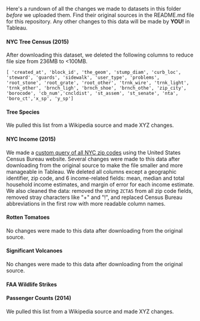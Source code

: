 Here's a rundown of all the changes we made to datasets in this folder *before* we uploaded them.  Find their original sources in the README.md file for this repository. Any other changes to this data will be made by **YOU!** in Tableau.

#### NYC Tree Census (2015)
After downloading this dataset, we deleted the following columns to reduce file size from 236MB to <100MB. 

`[ 'created_at', 'block_id', 'the_geom', 'stump_diam', 'curb_loc', 'steward', 'guards', 'sidewalk', 'user_type', 'problems', 'root_stone', 'root_grate', 'root_other', 'trnk_wire', 'trnk_light', 'trnk_other', 'brnch_ligh', 'brnch_shoe', 'brnch_othe', 'zip_city', 'borocode', 'cb_num','cncldist', 'st_assem', 'st_senate', 'nta',  'boro_ct','x_sp', 'y_sp']`

#### Tree Species
We pulled this list from a Wikipedia source and made XYZ changes. 

#### NYC Income (2015)
We made a [custom query of all NYC zip codes](https://data.census.gov/cedsci/table?t=Income%20and%20Poverty&g=0500000US36005%248600000,36047%248600000,36061%248600000,36081%248600000,36085%248600000&tid=ACSST5Y2015.S1901) using the United States Census Bureau website. Several changes were made to this data after downloading from the original source to make the file smaller and more manageable in Tableau. We deleted all columns except a geographic identifier, zip code, and 6 income-related fields: mean, median and total household income estimates, and margin of error for each income estimate. We also cleaned the data: removed the string `ZCTA5` from all zip code fields, removed stray characters like "+" and "!", and replaced Census Bureau abbreviations in the first row with more readable column names. 

#### Rotten Tomatoes
No changes were made to this data after downloading from the original source.

#### Significant Volcanoes
No changes were made to this data after downloading from the original source.

#### FAA Wildlife Strikes


#### Passenger Counts (2014)
We pulled this list from a Wikipedia source and made XYZ changes. 
